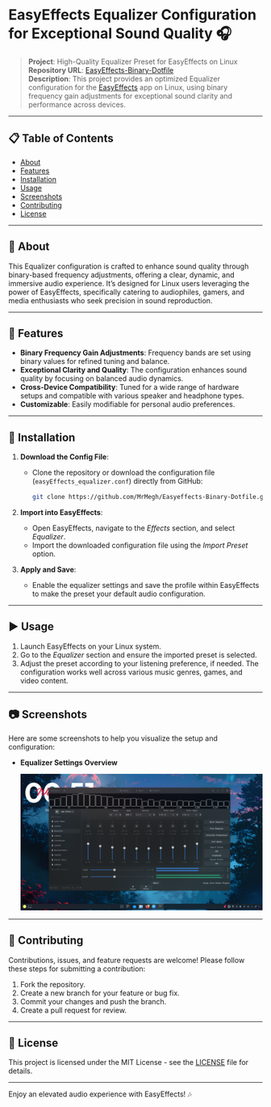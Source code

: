 # EasyEffects Equalizer Configuration for Exceptional Sound Quality 🎧

> **Project**: High-Quality Equalizer Preset for EasyEffects on Linux  
> **Repository URL**: [EasyEffects-Binary-Dotfile](https://github.com/MrMegh/Easyeffects-Binary-Dotfile.git)  
> **Description**: This project provides an optimized Equalizer configuration for the [EasyEffects](https://github.com/wwmm/easyeffects) app on Linux, using binary frequency gain adjustments for exceptional sound clarity and performance across devices.

---

## 📋 Table of Contents

- [About](#about)
- [Features](#features)
- [Installation](#installation)
- [Usage](#usage)
- [Screenshots](#screenshots)
- [Contributing](#contributing)
- [License](#license)

---

## 📖 About

This Equalizer configuration is crafted to enhance sound quality through binary-based frequency adjustments, offering a clear, dynamic, and immersive audio experience. It’s designed for Linux users leveraging the power of EasyEffects, specifically catering to audiophiles, gamers, and media enthusiasts who seek precision in sound reproduction.

---

## 🌟 Features

- **Binary Frequency Gain Adjustments**: Frequency bands are set using binary values for refined tuning and balance.
- **Exceptional Clarity and Quality**: The configuration enhances sound quality by focusing on balanced audio dynamics.
- **Cross-Device Compatibility**: Tuned for a wide range of hardware setups and compatible with various speaker and headphone types.
- **Customizable**: Easily modifiable for personal audio preferences.

---

## 🔧 Installation

1. **Download the Config File**:
   - Clone the repository or download the configuration file (`easyEffects_equalizer.conf`) directly from GitHub:
     ```bash
     git clone https://github.com/MrMegh/Easyeffects-Binary-Dotfile.git
     ```

2. **Import into EasyEffects**:
   - Open EasyEffects, navigate to the *Effects* section, and select *Equalizer*.
   - Import the downloaded configuration file using the *Import Preset* option.

3. **Apply and Save**:
   - Enable the equalizer settings and save the profile within EasyEffects to make the preset your default audio configuration.

---

## ▶️ Usage

1. Launch EasyEffects on your Linux system.
2. Go to the *Equalizer* section and ensure the imported preset is selected.
3. Adjust the preset according to your listening preference, if needed. The configuration works well across various music genres, games, and video content.

---

## 📷 Screenshots

Here are some screenshots to help you visualize the setup and configuration:

- **Equalizer Settings Overview**
  
  ![Equalizer Settings Overview](./screenshots/img.png)


---

## 🤝 Contributing

Contributions, issues, and feature requests are welcome! Please follow these steps for submitting a contribution:

1. Fork the repository.
2. Create a new branch for your feature or bug fix.
3. Commit your changes and push the branch.
4. Create a pull request for review.

---

## 📜 License

This project is licensed under the MIT License - see the [LICENSE](LICENSE) file for details.

--- 

Enjoy an elevated audio experience with EasyEffects! 🎶
